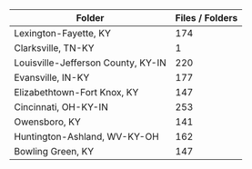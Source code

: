 | Folder                             |   Files / Folders |
|------------------------------------|-------------------|
| Lexington-Fayette, KY              |               174 |
| Clarksville, TN-KY                 |                 1 |
| Louisville-Jefferson County, KY-IN |               220 |
| Evansville, IN-KY                  |               177 |
| Elizabethtown-Fort Knox, KY        |               147 |
| Cincinnati, OH-KY-IN               |               253 |
| Owensboro, KY                      |               141 |
| Huntington-Ashland, WV-KY-OH       |               162 |
| Bowling Green, KY                  |               147 |